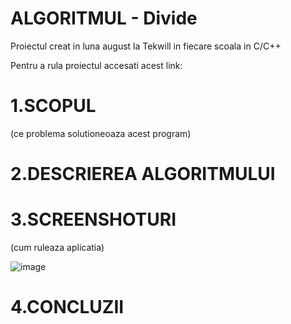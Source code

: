 # ALGORITMUL - Divide
Proiectul creat in luna august la Tekwill in fiecare scoala in C/C++

Pentru a rula proiectul accesati acest link:

# 1.SCOPUL
(ce problema solutioneoaza acest program)

# 2.DESCRIEREA ALGORITMULUI

# 3.SCREENSHOTURI
(cum ruleaza aplicatia)

![image](https://user-images.githubusercontent.com/75802120/103305414-c0897500-4a13-11eb-9a81-294ab99d5661.png)

# 4.CONCLUZII
